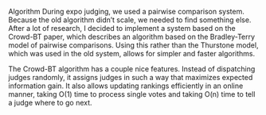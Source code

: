 
Algorithm
During expo judging, we used a pairwise comparison system. Because the old algorithm didn’t scale, we needed to find something else. After a lot of research, I decided to implement a system based on the Crowd-BT paper, which describes an algorithm based on the Bradley-Terry model of pairwise comparisons. Using this rather than the Thurstone model, which was used in the old system, allows for simpler and faster algorithms.

The Crowd-BT algorithm has a couple nice features. Instead of dispatching judges randomly, it assigns judges in such a way that maximizes expected information gain. It also allows updating rankings efficiently in an online manner, taking 
O(1) time to process single votes and taking 
O(n) time to tell a judge where to go next.